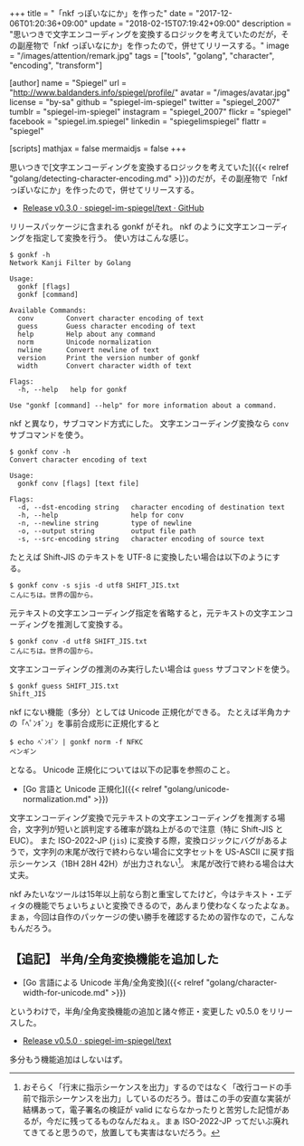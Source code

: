 +++
title = "「nkf っぽいなにか」を作った"
date =  "2017-12-06T01:20:36+09:00"
update =  "2018-02-15T07:19:42+09:00"
description = "思いつきで文字エンコーディングを変換するロジックを考えていたのだが，その副産物で「nkf っぽいなにか」を作ったので，併せてリリースする。"
image = "/images/attention/remark.jpg"
tags = ["tools", "golang", "character", "encoding", "transform"]

[author]
  name      = "Spiegel"
  url       = "http://www.baldanders.info/spiegel/profile/"
  avatar    = "/images/avatar.jpg"
  license   = "by-sa"
  github    = "spiegel-im-spiegel"
  twitter   = "spiegel_2007"
  tumblr    = "spiegel-im-spiegel"
  instagram = "spiegel_2007"
  flickr    = "spiegel"
  facebook  = "spiegel.im.spiegel"
  linkedin  = "spiegelimspiegel"
  flattr    = "spiegel"

[scripts]
  mathjax = false
  mermaidjs = false
+++

思いつきで[文字エンコーディングを変換するロジックを考えていた]({{< relref "golang/detecting-character-encoding.md" >}})のだが，その副産物で「nkf っぽいなにか」を作ったので，併せてリリースする。

- [Release v0.3.0 · spiegel-im-spiegel/text · GitHub](https://github.com/spiegel-im-spiegel/text/releases/tag/v0.3.0)

リリースパッケージに含まれる gonkf がそれ。
nkf のように文字エンコーディングを指定して変換を行う。
使い方はこんな感じ。

```text
$ gonkf -h
Network Kanji Filter by Golang

Usage:
  gonkf [flags]
  gonkf [command]

Available Commands:
  conv        Convert character encoding of text
  guess       Guess character encoding of text
  help        Help about any command
  norm        Unicode normalization
  nwline      Convert newline of text
  version     Print the version number of gonkf
  width       Convert character width of text

Flags:
  -h, --help   help for gonkf

Use "gonkf [command] --help" for more information about a command.
```

nkf と異なり，サブコマンド方式にした。
文字エンコーディング変換なら `conv` サブコマンドを使う。

```text
$ gonkf conv -h
Convert character encoding of text

Usage:
  gonkf conv [flags] [text file]

Flags:
  -d, --dst-encoding string   character encoding of destination text
  -h, --help                  help for conv
  -n, --newline string        type of newline
  -o, --output string         output file path
  -s, --src-encoding string   character encoding of source text
```

たとえば Shift-JIS のテキストを UTF-8 に変換したい場合は以下のようにする。

```text
$ gonkf conv -s sjis -d utf8 SHIFT_JIS.txt
こんにちは。世界の国から。
```

元テキストの文字エンコーディング指定を省略すると，元テキストの文字エンコーディングを推測して変換する。

```text
$ gonkf conv -d utf8 SHIFT_JIS.txt
こんにちは。世界の国から。
```

文字エンコーディングの推測のみ実行したい場合は `guess` サブコマンドを使う。

```text
$ gonkf guess SHIFT_JIS.txt
Shift_JIS
```

nkf にない機能（多分）としては Unicode 正規化ができる。
たとえば半角カナの「ﾍﾟﾝｷﾞﾝ」を事前合成形に正規化すると

```text
$ echo ﾍﾟﾝｷﾞﾝ | gonkf norm -f NFKC
ペンギン
```

となる。
Unicode 正規化については以下の記事を参照のこと。

- [Go 言語と Unicode 正規化]({{< relref "golang/unicode-normalization.md" >}})

文字エンコーディング変換で元テキストの文字エンコーディングを推測する場合，文字列が短いと誤判定する確率が跳ね上がるので注意（特に Shift-JIS と EUC）。
また ISO-2022-JP (`jis`) に変換する際，変換ロジックにバグがあるようで，文字列の末尾が改行で終わらない場合に文字セットを US-ASCII に戻す指示シーケンス（1BH 28H 42H）が出力されない[^jis1]。
末尾が改行で終わる場合は大丈夫。

[^jis1]: おそらく「行末に指示シーケンスを出力」するのではなく「改行コードの手前で指示シーケンスを出力」しているのだろう。昔はこの手の安直な実装が結構あって，電子署名の検証が valid にならなかったりと苦労した記憶があるが，今だに残ってるものなんだねぇ。まぁ ISO-2022-JP ってだいぶ廃れてきてると思うので，放置しても実害はないだろう。

nkf みたいなツールは15年以上前なら割と重宝してたけど，今はテキスト・エディタの機能でちょいちょいと変換できるので，あんまり使わなくなったよなぁ。
まぁ，今回は自作のパッケージの使い勝手を確認するための習作なので，こんなもんだろう。

## 【追記】 半角/全角変換機能を追加した

- [Go 言語による Unicode 半角/全角変換]({{< relref "golang/character-width-for-unicode.md" >}})

というわけで，半角/全角変換機能の追加と諸々修正・変更した v0.5.0 をリリースした。

- [Release v0.5.0 · spiegel-im-spiegel/text](https://github.com/spiegel-im-spiegel/text/releases/tag/v0.5.0)

多分もう機能追加はしないはず。
